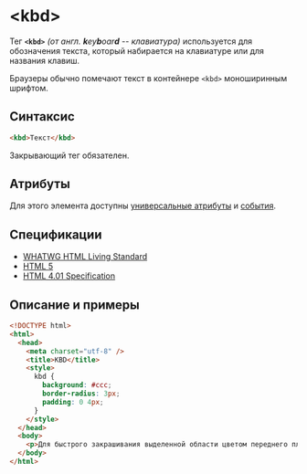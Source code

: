 # &lt;kbd&gt;

Тег **`<kbd>`** _(от англ. **k**ey**b**oar**d** -- клавиатура)_ используется для обозначения текста, который набирается на клавиатуре или для названия клавиш.

Браузеры обычно помечают текст в контейнере `<kbd>` моноширинным шрифтом.

## Синтаксис

```html
<kbd>Текст</kbd>
```

Закрывающий тег обязателен.

## Атрибуты

Для этого элемента доступны [универсальные атрибуты](/lib/uni-attr/) и [события](/lib/events/).

## Спецификации

- [WHATWG HTML Living Standard](https://html.spec.whatwg.org/multipage/semantics.html#the-kbd-element)
- [HTML 5](http://www.w3.org/TR/html5/text-level-semantics.html#the-kbd-element)
- [HTML 4.01 Specification](http://www.w3.org/TR/html401/struct/text.html#h-9.2.1)

## Описание и примеры

```html
<!DOCTYPE html>
<html>
  <head>
    <meta charset="utf-8" />
    <title>KBD</title>
    <style>
      kbd {
        background: #ccc;
        border-radius: 3px;
        padding: 0 4px;
      }
    </style>
  </head>
  <body>
    <p>Для быстрого закрашивания выделенной области цветом переднего плана используйте комбинацию клавиш <kbd>Alt</kbd>+<kbd>Backspace</kbd> или <kbd>Alt</kbd>+<kbd>Delete</kbd>. Для закрашивания выделенной области фоновым цветом воспользуйтесь комбинацией <kbd>Ctrl</kbd>+<kbd>Backspace</kbd> или <kbd>Ctrl</kbd>+<kbd>Delete</kbd>.</p>
  </body>
</html>
```
